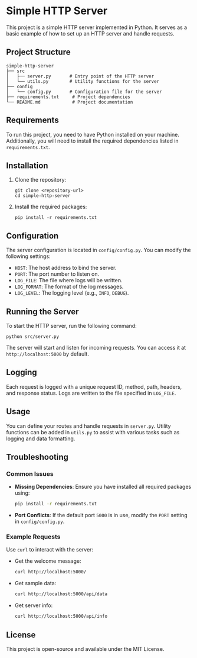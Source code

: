 # Simple HTTP Server

This project is a simple HTTP server implemented in Python. It serves as a basic example of how to set up an HTTP server and handle requests.

## Project Structure

```
simple-http-server
├── src
│   ├── server.py       # Entry point of the HTTP server
│   └── utils.py        # Utility functions for the server
├── config
│   └── config.py       # Configuration file for the server
├── requirements.txt     # Project dependencies
└── README.md            # Project documentation
```

## Requirements

To run this project, you need to have Python installed on your machine. Additionally, you will need to install the required dependencies listed in `requirements.txt`.

## Installation

1. Clone the repository:
   ```
   git clone <repository-url>
   cd simple-http-server
   ```

2. Install the required packages:
   ```
   pip install -r requirements.txt
   ```

## Configuration

The server configuration is located in `config/config.py`. You can modify the following settings:
- `HOST`: The host address to bind the server.
- `PORT`: The port number to listen on.
- `LOG_FILE`: The file where logs will be written.
- `LOG_FORMAT`: The format of the log messages.
- `LOG_LEVEL`: The logging level (e.g., `INFO`, `DEBUG`).

## Running the Server

To start the HTTP server, run the following command:
```
python src/server.py
```

The server will start and listen for incoming requests. You can access it at `http://localhost:5000` by default.

## Logging

Each request is logged with a unique request ID, method, path, headers, and response status. Logs are written to the file specified in `LOG_FILE`.

## Usage

You can define your routes and handle requests in `server.py`. Utility functions can be added in `utils.py` to assist with various tasks such as logging and data formatting.

## Troubleshooting

### Common Issues
- **Missing Dependencies**: Ensure you have installed all required packages using:
  ```bash
  pip install -r requirements.txt
  ```
- **Port Conflicts**: If the default port `5000` is in use, modify the `PORT` setting in `config/config.py`.

### Example Requests
Use `curl` to interact with the server:
- Get the welcome message:
  ```bash
  curl http://localhost:5000/
  ```
- Get sample data:
  ```bash
  curl http://localhost:5000/api/data
  ```
- Get server info:
  ```bash
  curl http://localhost:5000/api/info
  ```

## License

This project is open-source and available under the MIT License.